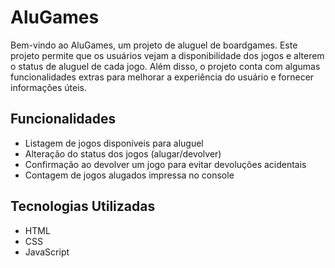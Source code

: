 # AluGames

Bem-vindo ao AluGames, um projeto de aluguel de boardgames. Este projeto permite que os usuários vejam a disponibilidade dos jogos e alterem o status de aluguel de cada jogo. Além disso, o projeto conta com algumas funcionalidades extras para melhorar a experiência do usuário e fornecer informações úteis.

## Funcionalidades

- Listagem de jogos disponíveis para aluguel
- Alteração do status dos jogos (alugar/devolver)
- Confirmação ao devolver um jogo para evitar devoluções acidentais
- Contagem de jogos alugados impressa no console

## Tecnologias Utilizadas

- HTML
- CSS
- JavaScript
